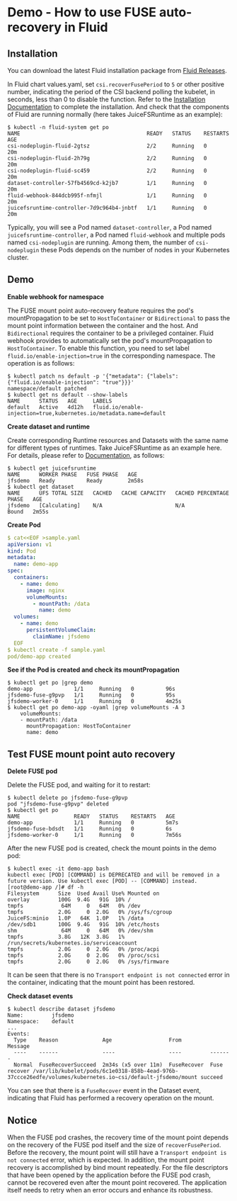 # Demo - How to use FUSE auto-recovery in Fluid

## Installation

You can download the latest Fluid installation package from [Fluid Releases](https://github.com/fluid-cloudnative/fluid/releases).

In Fluid chart values.yaml, set `csi.recoverFusePeriod` to `5` or other positive number, indicating the period of the CSI backend polling the kubelet, in seconds, less than 0 to disable the function.
Refer to the [Installation Documentation](../userguide/install.md) to complete the installation. And check that the components of Fluid are running normally (here takes JuiceFSRuntime as an example):

```shell
$ kubectl -n fluid-system get po
NAME                                        READY   STATUS    RESTARTS   AGE
csi-nodeplugin-fluid-2gtsz                  2/2     Running   0          20m
csi-nodeplugin-fluid-2h79g                  2/2     Running   0          20m
csi-nodeplugin-fluid-sc459                  2/2     Running   0          20m
dataset-controller-57fb4569cd-k2jb7         1/1     Running   0          20m
fluid-webhook-844dcb995f-nfmjl              1/1     Running   0          20m
juicefsruntime-controller-7d9c964b4-jnbtf   1/1     Running   0          20m
```

Typically, you will see a Pod named `dataset-controller`, a Pod named `juicefsruntime-controller`, a Pod named `fluid-webhook`
and multiple pods named `csi-nodeplugin` are running. Among them, the number of `csi-nodeplugin` these Pods depends on the number of nodes in your Kubernetes cluster.

## Demo

**Enable webhook for namespace**

The FUSE mount point auto-recovery feature requires the pod's mountPropagation to be set to `HostToContainer` or `Bidirectional` to pass the mount point information between the container and the host. 
And `Bidirectional` requires the container to be a privileged container.
Fluid webhook provides to automatically set the pod's mountPropagation to `HostToContainer`. To enable this function, you need to set label `fluid.io/enable-injection=true` in the corresponding namespace. The operation is as follows:

```shell
$ kubectl patch ns default -p '{"metadata": {"labels": {"fluid.io/enable-injection": "true"}}}'
namespace/default patched
$ kubectl get ns default --show-labels
NAME      STATUS   AGE     LABELS
default   Active   4d12h   fluid.io/enable-injection=true,kubernetes.io/metadata.name=default
```

**Create dataset and runtime**

Create corresponding Runtime resources and Datasets with the same name for different types of runtimes. Take JuiceFSRuntime as an example here. For details, please refer to [Documentation](juicefs_runtime.md), as follows:

```shell
$ kubectl get juicefsruntime
NAME      WORKER PHASE   FUSE PHASE   AGE
jfsdemo   Ready          Ready        2m58s
$ kubectl get dataset
NAME      UFS TOTAL SIZE   CACHED   CACHE CAPACITY   CACHED PERCENTAGE   PHASE   AGE
jfsdemo   [Calculating]    N/A                       N/A                 Bound   2m55s
```

**Create Pod**

```yaml
$ cat<<EOF >sample.yaml
apiVersion: v1
kind: Pod
metadata:
  name: demo-app
spec:
  containers:
    - name: demo
      image: nginx
      volumeMounts:
        - mountPath: /data
          name: demo
  volumes:
    - name: demo
      persistentVolumeClaim:
        claimName: jfsdemo
  EOF
$ kubectl create -f sample.yaml
pod/demo-app created
```

**See if the Pod is created and check its mountPropagation**

```shell
$ kubectl get po |grep demo
demo-app             1/1     Running   0          96s
jfsdemo-fuse-g9pvp   1/1     Running   0          95s
jfsdemo-worker-0     1/1     Running   0          4m25s
$ kubectl get po demo-app -oyaml |grep volumeMounts -A 3
    volumeMounts:
    - mountPath: /data
      mountPropagation: HostToContainer
      name: demo
```

## Test FUSE mount point auto recovery

**Delete FUSE pod**

Delete the FUSE pod, and waiting for it to restart:

```shell
$ kubectl delete po jfsdemo-fuse-g9pvp
pod "jfsdemo-fuse-g9pvp" deleted
$ kubectl get po
NAME                 READY   STATUS    RESTARTS   AGE
demo-app             1/1     Running   0          5m7s
jfsdemo-fuse-bdsdt   1/1     Running   0          6s
jfsdemo-worker-0     1/1     Running   0          7m56s
````

After the new FUSE pod is created, check the mount points in the demo pod:

```shell
$ kubectl exec -it demo-app bash
kubectl exec [POD] [COMMAND] is DEPRECATED and will be removed in a future version. Use kubectl exec [POD] -- [COMMAND] instead.
[root@demo-app /]# df -h
Filesystem      Size  Used Avail Use% Mounted on
overlay         100G  9.4G   91G  10% /
tmpfs            64M     0   64M   0% /dev
tmpfs           2.0G     0  2.0G   0% /sys/fs/cgroup
JuiceFS:minio   1.0P   64K  1.0P   1% /data
/dev/sdb1       100G  9.4G   91G  10% /etc/hosts
shm              64M     0   64M   0% /dev/shm
tmpfs           3.8G   12K  3.8G   1% /run/secrets/kubernetes.io/serviceaccount
tmpfs           2.0G     0  2.0G   0% /proc/acpi
tmpfs           2.0G     0  2.0G   0% /proc/scsi
tmpfs           2.0G     0  2.0G   0% /sys/firmware
```

It can be seen that there is no `Transport endpoint is not connected` error in the container, indicating that the mount point has been restored.

**Check dataset events**

```shell
$ kubectl describe dataset jfsdemo
Name:         jfsdemo
Namespace:    default
...
Events:
  Type    Reason              Age                  From         Message
  ----    ------              ----                 ----         -------
  Normal  FuseRecoverSucceed  2m34s (x5 over 11m)  FuseRecover  Fuse recover /var/lib/kubelet/pods/6c1e0318-858b-4ead-976b-37ccce26edfe/volumes/kubernetes.io~csi/default-jfsdemo/mount succeed
```

You can see that there is a `FuseRecover` event in the Dataset event, indicating that Fluid has performed a recovery operation on the mount.

## Notice

When the FUSE pod crashes, the recovery time of the mount point depends on the recovery of the FUSE pod itself and the size of `recoverFusePeriod`. 
Before the recovery, the mount point will still have a `Transport endpoint is not connected` error, which is expected.
In addition, the mount point recovery is accomplished by bind mount repeatedly. For the file descriptors that have been opened by the application before the FUSE pod crash,
cannot be recovered even after the mount point recovered. The application itself needs to retry when an error occurs and enhance its robustness.
